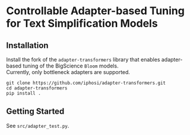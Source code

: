 # Controllable Adapter-based Tuning for Text Simplification Models
## Installation
Install the fork of the `adapter-transformers` library that enables adapter-based tuning of the BigScience `Bloom` models. \
Currently, only bottleneck adapters are supported.
```commandline
git clone https://github.com/iphosi/adapter-transformers.git
cd adapter-transformers
pip install .
```
## Getting Started
See `src/adapter_test.py`.